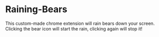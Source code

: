 # Raining-Bears
This custom-made chrome extension will rain bears down your screen.
Clicking the bear icon will start the rain, clicking again will stop it!
